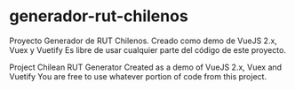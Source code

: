 # generador-rut-chilenos

Proyecto Generador de RUT Chilenos.
Creado como demo de VueJS 2.x, Vuex y Vuetify
Es libre de usar cualquier parte del código de este proyecto.

Project Chilean RUT Generator 
Created as a demo of VueJS 2.x, Vuex and Vuetify
You are free to use whatever portion of code from this project.

